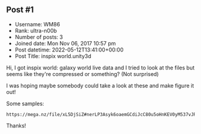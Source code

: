 ## Post #1
- Username: WM86
- Rank: ultra-n00b
- Number of posts: 3
- Joined date: Mon Nov 06, 2017 10:57 pm
- Post datetime: 2022-05-12T13:41:00+00:00
- Post Title: inspix world.unity3d

Hi,
I got inspix world: galaxy world live data and I tried to look at the files but seems like they're compressed or something? (Not surprised)

I was hoping maybe somebody could take a look at these and make figure it out!

Some samples:

```
https://mega.nz/file/xL5DjSiZ#nerLP3Asyk6oaemGCdiJcC80u5oHnKEV0yM537vJRK4
```


Thanks!
